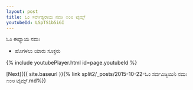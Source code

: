 ```yaml
---
layout: post
title: ಓಂ ಸರ್ವೇಶ್ವರಾಯ ನಮಃ ೧೦೮ ಟೈಮ್ಸ್
youtubeId: LSpTS1b5i6I
---
```

 
 
 ಓಂ ಈಧ್ಯಾಯ ನಮಃ  
 
 -  ಹೊಗಳಲು ಯಾರು ಸೂಕ್ತರು 
 
  
 
  
 
 
 
 
 
 


{% include youtubePlayer.html id=page.youtubeId %}
 
[Next]({{ site.baseurl }}{% link  split2/_posts/2015-10-22-ಓಂ ಸರ್ವವಿಜ್ಜಯಿನಿ ನಮಃ ೧೦೮ ಟೈಮ್ಸ್.md%})
 
